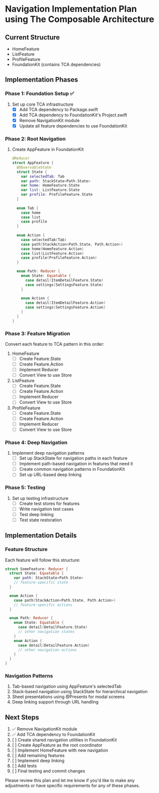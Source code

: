 # Navigation Implementation Plan using The Composable Architecture

## Current Structure
- HomeFeature
- ListFeature
- ProfileFeature
- FoundationKit (contains TCA dependencies)

## Implementation Phases

### Phase 1: Foundation Setup ✅
1. Set up core TCA infrastructure
   - [x] Add TCA dependency to Package.swift
   - [x] Add TCA dependency to FoundationKit's Project.swift
   - [x] Remove NavigationKit module
   - [x] Update all feature dependencies to use FoundationKit

### Phase 2: Root Navigation
1. Create AppFeature in FoundationKit
   ```swift
   @Reducer
   struct AppFeature {
     @ObservableState
     struct State {
       var selectedTab: Tab
       var path: StackState<Path.State>
       var home: HomeFeature.State
       var list: ListFeature.State
       var profile: ProfileFeature.State
     }
     
     enum Tab {
       case home
       case list
       case profile
     }
     
     enum Action {
       case selectedTab(Tab)
       case path(StackAction<Path.State, Path.Action>)
       case home(HomeFeature.Action)
       case list(ListFeature.Action)
       case profile(ProfileFeature.Action)
     }

     enum Path: Reducer {
       enum State: Equatable {
         case detail(ItemDetailFeature.State)
         case settings(SettingsFeature.State)
       }
       
       enum Action {
         case detail(ItemDetailFeature.Action)
         case settings(SettingsFeature.Action)
       }
     }
   }
   ```

### Phase 3: Feature Migration
Convert each feature to TCA pattern in this order:
1. HomeFeature
   - [ ] Create Feature.State
   - [ ] Create Feature.Action
   - [ ] Implement Reducer
   - [ ] Convert View to use Store

2. ListFeature
   - [ ] Create Feature.State
   - [ ] Create Feature.Action
   - [ ] Implement Reducer
   - [ ] Convert View to use Store

3. ProfileFeature
   - [ ] Create Feature.State
   - [ ] Create Feature.Action
   - [ ] Implement Reducer
   - [ ] Convert View to use Store

### Phase 4: Deep Navigation
1. Implement deep navigation patterns
   - [ ] Set up StackState for navigation paths in each feature
   - [ ] Implement path-based navigation in features that need it
   - [ ] Create common navigation patterns in FoundationKit
   - [ ] Set up URL-based deep linking

### Phase 5: Testing
1. Set up testing infrastructure
   - [ ] Create test stores for features
   - [ ] Write navigation test cases
   - [ ] Test deep linking
   - [ ] Test state restoration

## Implementation Details

### Feature Structure
Each feature will follow this structure:
```swift
struct SomeFeature: Reducer {
  struct State: Equatable {
    var path: StackState<Path.State>
    // feature-specific state
  }

  enum Action {
    case path(StackAction<Path.State, Path.Action>)
    // feature-specific actions
  }

  enum Path: Reducer {
    enum State: Equatable {
      case detail(DetailFeature.State)
      // other navigation states
    }
    enum Action {
      case detail(DetailFeature.Action)
      // other navigation actions
    }
  }
}
```

### Navigation Patterns
1. Tab-based navigation using AppFeature's selectedTab
2. Stack-based navigation using StackState for hierarchical navigation
3. Sheet presentations using @Presents for modal screens
4. Deep linking support through URL handling

## Next Steps
1. ✅ Remove NavigationKit module
2. ✅ Add TCA dependency to FoundationKit
3. [ ] Create shared navigation utilities in FoundationKit
4. [ ] Create AppFeature as the root coordinator
5. [ ] Implement HomeFeature with new navigation
6. [ ] Add remaining features
7. [ ] Implement deep linking
8. [ ] Add tests
9. [ ] Final testing and commit changes

Please review this plan and let me know if you'd like to make any adjustments or have specific requirements for any of these phases.
